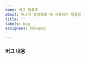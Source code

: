 ```yaml
---
name: 버그 템플릿
about: 버그가 발생했을 때 사용되는 템플릿
title: ''
labels: bug
assignees: kkkapuq

---
```


### 버그 내용

